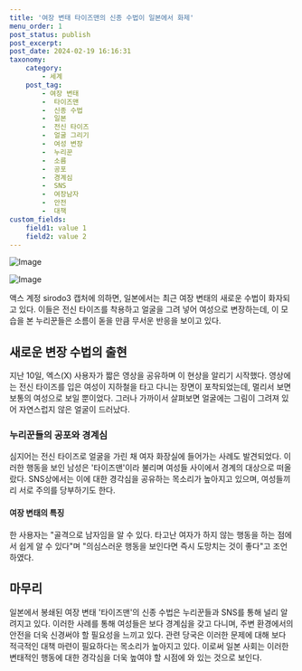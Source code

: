 ```yaml
---
title: '여장 변태 타이즈맨의 신종 수법이 일본에서 화제'
menu_order: 1
post_status: publish
post_excerpt: 
post_date: 2024-02-19 16:16:31
taxonomy:
    category:
        - 세계
    post_tag:
        - 여장 변태
        -  타이즈맨
        -  신종 수법
        -  일본
        -  전신 타이즈
        -  얼굴 그리기
        -  여성 변장
        -  누리꾼
        -  소름
        -  공포
        -  경계심
        -  SNS
        -  여장남자
        -  안전
        -  대책
custom_fields:
    field1: value 1
    field2: value 2
---
```


![Image](https://imgnews.pstatic.net/image/005/2024/02/19/2024021908453445202_1708299934_0019808673_20240219102301395.jpg?type=w647)

![Image](https://imgnews.pstatic.net/image/005/2024/02/19/2024021908491945205_1708300160_0019808673_20240219102301398.jpg?type=w647)

액스 계정 sirodo3 캡처에 의하면, 일본에서는 최근 여장 변태의 새로운 수법이 화자되고 있다. 이들은 전신 타이즈를 착용하고 얼굴을 그려 넣어 여성으로 변장하는데, 이 모습을 본 누리꾼들은 소름이 돋을 만큼 무서운 반응을 보이고 있다.
## 새로운 변장 수법의 출현
지난 10일, 엑스(X) 사용자가 짧은 영상을 공유하며 이 현상을 알리기 시작했다. 영상에는 전신 타이즈를 입은 여성이 지하철을 타고 다니는 장면이 포착되었는데, 멀리서 보면 보통의 여성으로 보일 뿐이었다. 그러나 가까이서 살펴보면 얼굴에는 그림이 그려져 있어 자연스럽지 않은 얼굴이 드러났다.
### 누리꾼들의 공포와 경계심
심지어는 전신 타이즈로 얼굴을 가린 채 여자 화장실에 들어가는 사례도 발견되었다. 이러한 행동을 보인 남성은 '타이즈맨'이라 불리며 여성들 사이에서 경계의 대상으로 떠올랐다. SNS상에서는 이에 대한 경각심을 공유하는 목소리가 높아지고 있으며, 여성들끼리 서로 주의를 당부하기도 한다.
#### 여장 변태의 특징
한 사용자는 "골격으로 남자임을 알 수 있다. 타고난 여자가 하지 않는 행동을 하는 점에서 쉽게 알 수 있다"며 "의심스러운 행동을 보인다면 즉시 도망치는 것이 좋다"고 조언하였다.
## 마무리
일본에서 봉쇄된 여장 변태 '타이즈맨'의 신종 수법은 누리꾼들과 SNS를 통해 널리 알려지고 있다. 이러한 사례를 통해 여성들은 보다 경계심을 갖고 다니며, 주변 환경에서의 안전을 더욱 신경써야 할 필요성을 느끼고 있다. 관련 당국은 이러한 문제에 대해 보다 적극적인 대책 마련이 필요하다는 목소리가 높아지고 있다.
이로써 일본 사회는 이러한 변태적인 행동에 대한 경각심을 더욱 높여야 할 시점에 와 있는 것으로 보인다.
